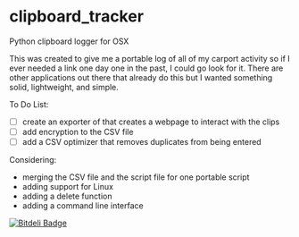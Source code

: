 # clipboard_tracker
Python clipboard logger for OSX

This was created to give me a portable log of all of my carport activity so if I ever needed a link one day one in the past, I could go look for it. There are other applications out there that already do this but I wanted something solid, lightweight, and simple.

To Do List:
- [ ]  create an exporter of that creates a webpage to interact with the clips
- [ ]  add encryption to the CSV file
- [ ]  add a CSV optimizer that removes duplicates from being entered

Considering:
- merging the CSV file and the script file for one portable script
- adding support for Linux
- adding a delete function
- adding a command line interface

[![Bitdeli Badge](https://d2weczhvl823v0.cloudfront.net/CodyKochmann/clipboard_tracker/trend.png)](https://bitdeli.com/free "Bitdeli Badge")

